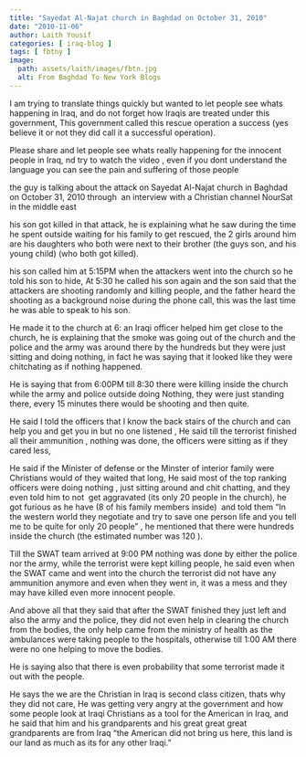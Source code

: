 ```yaml
---
title: "Sayedat Al-Najat church in Baghdad on October 31, 2010"
date: "2010-11-06"
author: Laith Yousif
categories: [ iraq-blog ]
tags: [ fbtny ]
image:
  path: assets/laith/images/fbtn.jpg
  alt: From Baghdad To New York Blogs
---
```


I am trying to translate things quickly but wanted to let people see whats happening in Iraq, and do not forget how Iraqis are treated under this government, This government called this rescue operation a success (yes believe it or not they did call it a successful operation).

Please share and let people see whats really happening for the innocent people in Iraq, nd try to watch the video , even if you dont understand the language you can see the pain and suffering of those people

the guy is talking about the attack on Sayedat Al-Najat church in Baghdad on October 31, 2010 through  an interview with a Christian channel NourSat in the middle east

his son got killed in that attack, he is explaining what he saw during the time he spent outside waiting for his family to get rescued, the 2 girls around him are his daughters who both were next to their brother (the guys son, and his young child) (who both got killed).

his son called him at 5:15PM when the attackers went into the church so he told his son to hide, At 5:30 he called his son again and the son said that the attackers are shooting randomly and killing people, and the father heard the shooting as a background noise during the phone call, this was the last time he was able to speak to his son.

He made it to the church at 6: an Iraqi officer helped him get close to the church, he is explaining that the smoke was going out of the church and the police and the army was around there by the hundreds but they were just sitting and doing nothing, in fact he was saying that it looked like they were chitchating as if nothing happened.

He is saying that from 6:00PM till 8:30 there were killing inside the church while the army and police outside doing Nothing, they were just standing there, every 15 minutes there would be shooting and then quite.

He said I told the officers that I know the back stairs of the church and can help you and get you in but no one listened , He said till the terrorist finished all their ammunition , nothing was done, the officers were sitting as if they cared less,

He said if the Minister of defense or the Minster of interior family were Christians would of they waited that long, He said most of the top ranking officers were doing nothing , just sitting around and chit chatting, and they even told him to not  get aggravated (its only 20 people in the church), he got furious as he have (8 of his family members inside)  and told them “In the western world they negotiate and try to save one person life and you tell me to be quite for only 20 people” , he mentioned that there were hundreds inside the church (the estimated number was 120 ).

Till the SWAT team arrived at 9:00 PM nothing was done by either the police nor the army, while the terrorist were kept killing people, he said even when the SWAT came and went into the church the terrorist did not have any ammunition anymore and even when they went in, it was a mess and they may have killed even more innocent people.

And above all that they said that after the SWAT finished they just left and also the army and the police, they did not even help in clearing the church from the bodies, the only help came from the ministry of health as the ambulances were taking people to the hospitals, otherwise till 1:00 AM there were no one helping to move the bodies.

He is saying also that there is even probability that some terrorist made it out with the people.

He says the we are the Christian in Iraq is second class citizen, thats why they did not care, He was getting very angry at the government and how some people look at Iraqi Christians as a tool for the American in Iraq, and he said that him and his grandparents and his great great great grandparents are from Iraq “the American did not bring us here, this land is our land as much as its for any other Iraqi.”
